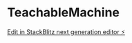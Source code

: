 # TeachableMachine

[Edit in StackBlitz next generation editor ⚡️](https://stackblitz.com/~/github.com/JohnInWI/TeachableMachine)